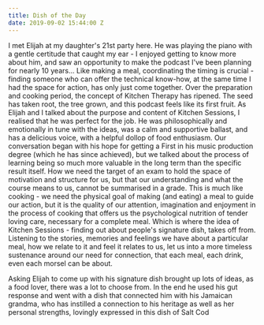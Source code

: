 ```yaml
---
title: Dish of the Day
date: 2019-09-02 15:44:00 Z
---
```


I met Elijah at my daughter's 21st party here. He was playing the piano with a gentle certitude that caught my ear - I enjoyed getting to know more about him, and saw an opportunity to make the podcast I've been planning for nearly 10 years... Like making a meal, coordinating the timing is crucial - finding someone who can offer the technical know-how, at the same time I had the space for action, has only just come together.  Over the preparation and cooking period, the concept of Kitchen Therapy has ripened.  The seed has taken root, the tree grown, and this podcast feels like its first fruit.
As Elijah and I talked about the purpose and content of Kitchen Sessions, I realised that he was perfect for the job.  He was philosophically and emotionally in tune with the ideas, was a calm and supportive ballast, and has a delicious voice, with a helpful dollop of food enthusiasm. Our conversation began with his hope for getting a First in his music production degree (which he has since achieved), but we talked about the process of learning being so much more valuable in the long term than the specific result itself.  How we need the target of an exam to hold the space of motivation and structure for us, but that our understanding and what the course means to us, cannot be summarised in a grade.  This is much like cooking - we need the physical goal of making (and eating) a meal to guide our action, but it is the quality of our attention, imagination and enjoyment in the process of cooking that offers us the psychological nutrition of tender loving care, necessary for a complete meal.  Which is where the idea of Kitchen Sessions - finding out about people's signature dish, takes off from.  Listening to the stories, memories and feelings we have about a particular meal, how we relate to it and feel it relates to us, let us into a more timeless sustenance around our need for connection, that each meal, each drink, even each morsel can be about.

Asking Elijah to come up with his signature dish brought up lots of ideas, as a food lover, there was a lot to choose from.  In the end he used his gut response and went with a dish that connected him with his Jamaican grandma, who has instilled a connection to his heritage as well as her personal strengths, lovingly expressed in this dish of Salt Cod